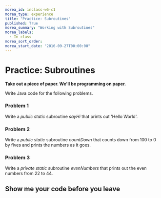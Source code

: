 ```yaml
---
morea_id: inclass-w6-c1
morea_type: experience
title: "Practice: Subroutines"
published: True
morea_summary: "Working with Subroutines"
morea_labels:
  - In class
morea_sort_order:
morea_start_date: "2016-09-27T00:00:00"
---
```


# Practice: Subroutines

**Take out a piece of paper. We'll be programming on paper.**

Write Java code for the following problems.

### Problem 1

Write a *public* *static* subroutine *sayHi* that prints out 'Hello World'.

### Problem 2

Write a *public* *static* subroutine *countDown* that counts down from 100 to 0 by fives and prints the numbers as it goes.


### Problem 3

Write a *private* *static* subroutine *evenNumbers* that prints out the even numbers from 22 to 44.



## Show me your code before you leave

